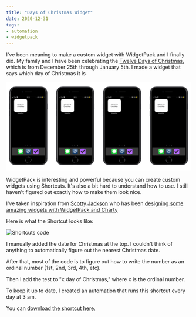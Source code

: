 ```yaml
---
title: "Days of Christmas Widget"
date: 2020-12-31
tags:
- automation
- widgetpack
---
```


I've been meaning to make a custom widget with WidgetPack and I finally did. My family and I have been celebrating the [Twelve Days of Christmas](https://en.wikipedia.org/wiki/Twelve_Days_of_Christmas), which is from December 25th through January 5th. I made a widget that says which day of Christmas it is

![Screenshots of the widget](./christmas-widgets.png)

WidgetPack is interesting and powerful because you can create custom widgets using Shortcuts. It's also a bit hard to understand how to use. I still haven't figured out exactly how to make them look nice.

I've taken inspiration from [Scotty Jackson](https://heyscottyj.com/) who has been [designing some amazing widgets with WidgetPack and Charty](https://heyscottyj.com/2020/11/18/my-reimagined-productivity-home-screen/)

Here is what the Shortcut looks like:

![Shortcuts code](./christmas-shortcut.png)

I manually added the date for Christmas at the top. I couldn't think of anything to automatically figure out the nearest Christmas date.

After that, most of the code is to figure out how to write the number as an ordinal number (1st, 2nd, 3rd, 4th, etc).

Then I add the test to "x day of Christmas," where x is the ordinal number.

To keep it up to date, I created an automation that runs this shortcut every day at 3 am.

You can [download the shortcut here.](https://www.icloud.com/shortcuts/c33c212d6f9a49ea9562281aea666b65)